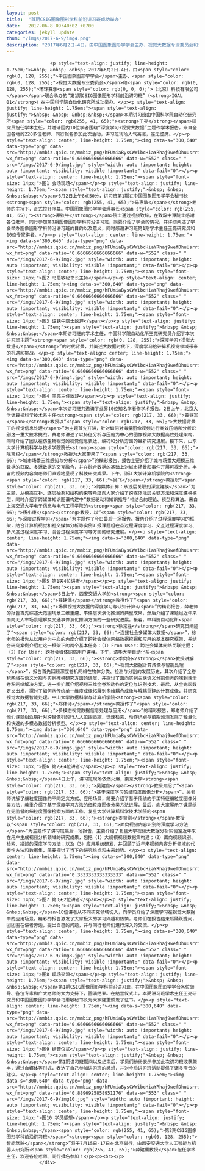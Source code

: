 ```yaml
---
layout: post
title:  "首期CSIG图像图形学科前沿讲习班成功举办"
date:   2017-06-8 09:40:02 +0700
categories: jekyll update
thum: "/imgs/2017-6-9/img4.png"
description: "2017年6月2日-4日，由中国图象图形学学会主办、视觉大数据专业委员会和环球赛乐（北京）科技有限公司联合承办的“第1期CSIG图像图形学科前沿讲习班”（IGAL 01）在中国科学院自动化研究所成功举办。本期讲习班由中国科学院自动化研究所王亮研究员担任学术主任，并邀请国内10位学者围绕“深度学习+视觉大数据”主题作学术报告。来自全国各地的220多位老师、同行报名参加此次活动，讲习班场场人气高涨，座无虚席。  6月2日上午8点50分，讲习班第1期在中国图象图形学学会秘书长马惠敏老师的主持下，正式拉开序幕。中国图象图形学学会理事长谭铁牛院士通过视频致辞，在致辞中谭院士感谢各位老师、同行参加第1期图像图形学科前沿讲习班，简要介绍了学会的情况。"
---
```

<div class="rich_media_content " id="js_content">
                    

                    

                    
                    
                    <p style="text-align: justify; line-height: 1.75em;">&nbsp; &nbsp; &nbsp; 2017年6月2日-4日，由<span style="color: rgb(0, 128, 255);">中国图象图形学学会</span>主办、<span style="color: rgb(0, 128, 255);">视觉大数据专业委员会</span>和<span style="color: rgb(0, 128, 255);">环球赛乐<span style="color: rgb(0, 0, 0);">（北京）科技有限公司</span></span>联合承办的“第1期CSIG图像图形学科前沿讲习班”（<strong>IGAL 01</strong>）在中国科学院自动化研究所成功举办。</p><p style="text-align: justify; line-height: 1.75em;"><span style="text-align: justify;">&nbsp; &nbsp; &nbsp;&nbsp;</span>本期讲习班由中国科学院自动化研究所<span style="color: rgb(255, 41, 65);"><strong>王亮</strong></span>研究员担任学术主任，并邀请国内10位学者围绕“深度学习+视觉大数据”主题作学术报告。来自全国各地的220多位老师、同行报名参加此次活动，讲习班场场人气高涨，座无虚席。</p><p style="text-align: center; line-height: 1.75em;"><img data-s="300,640" data-type="png" data-src="http://mmbiz.qpic.cn/mmbiz_png/hFUmiaBysCWWibcHiaYRhaj9wefDhuUsrriaJ3Zic2tCba24N4fQ2kI4WmxOwrRuv3LGsiag2u0iaP77BbN9SRryAVkyA/0?wx_fmt=png" data-ratio="0.6666666666666666" data-w="552" class=" " src="/imgs/2017-6-9/img1.jpg" style="width: auto !important; height: auto !important; visibility: visible !important;" data-fail="0"></p><p style="text-align: center; line-height: 1.75em;"><span style="font-size: 14px;">图1 会场现场</span></p><p style="text-align: justify; line-height: 1.75em;"><span style="text-align: justify;">&nbsp; &nbsp; &nbsp;&nbsp;</span>6月2日上午8点50分，讲习班第1期在中国图象图形学学会秘书长<strong><span style="color: rgb(255, 41, 65);">马惠敏</span></strong>老师的主持下，正式拉开序幕。中国图象图形学学会理事长<span style="color: rgb(255, 41, 65);"><strong>谭铁牛</strong></span>院士通过视频致辞，在致辞中谭院士感谢各位老师、同行参加第1期图像图形学科前沿讲习班，简要介绍了学会的情况，并详细阐述了学会举办图像图形学科前沿讲习班的目的以及意义，同时感谢讲习班第1期学术主任王亮研究员和10位专家讲者。</p><p style="text-align: center; line-height: 1.75em;"><img data-s="300,640" data-type="png" data-src="http://mmbiz.qpic.cn/mmbiz_png/hFUmiaBysCWWibcHiaYRhaj9wefDhuUsrriaeKgb9rlLEiaP8WKd7quEkntUsVh1hiabsMdxAIbADbZWMZQZYInS7hbw/0?wx_fmt=png" data-ratio="0.6666666666666666" data-w="552" class=" " src="/imgs/2017-6-9/img2.jpg" style="width: auto !important; height: auto !important; visibility: visible !important;" data-fail="0"></p><p style="text-align: center; line-height: 1.75em;"><span style="font-size: 14px;">图2 马惠敏秘书长主持</span></p><p style="text-align: center; line-height: 1.75em;"><img data-s="300,640" data-type="png" data-src="http://mmbiz.qpic.cn/mmbiz_png/hFUmiaBysCWWibcHiaYRhaj9wefDhuUsrriaVJEoKtb9zksXV7UbIAYiacVdk5c6XElz5AlqbxzOicnvLBkYPpELZV0A/0?wx_fmt=png" data-ratio="0.6666666666666666" data-w="552" class=" " src="/imgs/2017-6-9/img3.jpg" style="width: auto !important; height: auto !important; visibility: visible !important;" data-fail="0"></p><p style="text-align: center; line-height: 1.75em;"><span style="font-size: 14px;">图3 谭铁牛院士致辞</span></p><p style="text-align: justify; line-height: 1.75em;"><span style="text-align: justify;">&nbsp; &nbsp; &nbsp;&nbsp;</span>本期讲习班的学术主任，中国科学院自动化所王亮研究员介绍了本次讲习班主题“<strong><span style="color: rgb(0, 128, 255);">深度学习+视觉大数据</span></strong>”的时代背景，并阐述大数据时代下，深度学习给计算机视觉领域带来的机遇和挑战。</p><p style="text-align: center; line-height: 1.75em;"><img data-s="300,640" data-type="png" data-src="http://mmbiz.qpic.cn/mmbiz_png/hFUmiaBysCWWibcHiaYRhaj9wefDhuUsrria9RxLdzB1zKmdWFf6PL7rs0zrOria2zCX4SZYnRhuNkDGOrXltaKgHvw/0?wx_fmt=png" data-ratio="0.6666666666666666" data-w="552" class=" " src="/imgs/2017-6-9/img4.jpg" style="width: auto !important; height: auto !important; visibility: visible !important;" data-fail="0"></p><p style="text-align: center; line-height: 1.75em;"><span style="font-size: 14px;">图4 王亮主任致辞</span></p><p style="text-align: justify; line-height: 1.75em;"><span style="text-align: justify;">&nbsp; &nbsp; &nbsp;&nbsp;</span>本次讲习班共邀请了业界10位知名学者作学术报告。2日上午，北京大学计算机科学技术系主任<strong><span style="color: rgb(217, 33, 66);">黄铁军</span></strong>教授以“<span style="color: rgb(217, 33, 66);">大数据背景下的视觉信息处理</span>”为主题首先开讲，针对如何对海量图像视频进行高效压缩和分析识别这一重大技术挑战，黄老师讲述了以特征分析与压缩为中心的图像视频大数据高效处理架构，同时介绍了团队在仿生物视觉的视觉信息表达、编码和分析方面的最新研究进展。接下来，山东大学计算机科学与技术学院院长<strong><span style="color: rgb(217, 33, 66);">陈宝权</span></strong>教授为大家带来了“<span style="color: rgb(217, 33, 66);">城市场景三维感知与分析</span>”的精彩报告，报告主要介绍了城市场景大规模三维数据的获取、多源数据的交互融合，并在融合数据的基础上对城市场景和事件开展可视分析。丰富的视频内容向老师们直观地呈现了科技研究成果。下午，浙江大学计算机学院的<strong><span style="color: rgb(217, 33, 66);">吴飞</span></strong>教授以“<span style="color: rgb(217, 33, 66);">跨媒体计算：从浅层关联到深度建模</span>”为主题，从模态互补、逐层抽象和结构约束等角度向大家介绍了跨媒体浅层关联方法和深度建模模型，同时介绍了跨媒体知识图谱构建中“数据驱动和知识指导”相结合的理论、模型和算法。来自上海交通大学电子信息与电气工程学院的<strong><span style="color: rgb(217, 33, 66);">杨小康</span></strong>教授，以“<span style="color: rgb(217, 33, 66);">深度过程学习</span>”为主题作了今日最后一场报告。报告介绍了过程深度学习的框架，结合计算机视觉和社交媒体分析等实例汇报课题组在点过程深度学习、交互过程深度学习、多尺度过程深度学习、混合过程深度学习等方面的研究进展。</p><p style="text-align: center; line-height: 1.75em;"><img data-s="300,640" data-type="png" data-src="http://mmbiz.qpic.cn/mmbiz_png/hFUmiaBysCWWibcHiaYRhaj9wefDhuUsrriaerxe3E3vBucLaBgpldemicKouj7BQYMLbg89gvEBrIcuE9zuFsiaeRFg/0?wx_fmt=png" data-ratio="0.6666666666666666" data-w="552" class=" " src="/imgs/2017-6-9/img5.jpg" style="width: auto !important; height: auto !important; visibility: visible !important;" data-fail="0"></p><p style="text-align: center; line-height: 1.75em;"><span style="font-size: 14px;">图5 第1天4位讲者</span></p><p style="text-align: justify; line-height: 1.75em;"><span style="text-align: justify;">&nbsp; &nbsp; &nbsp;&nbsp;</span>3日上午，西安交通大学的<strong><span style="color: rgb(217, 33, 66);">薛建儒</span></strong>教授作了“<span style="color: rgb(217, 33, 66);">场景视觉大数据的深度学习与认知计算</span>”的精彩报告，薛老师的报告首先综述大范围场景三维重建、事件层次演化推演的典型成果，然后介绍了课题组近年来面向无人车场景理解及交通事件演化推演方面的一些研究进展。接着，中科院自动化所<span style="color: rgb(217, 33, 66);"><strong>徐常胜</strong></span>研究员阐述了“<span style="color: rgb(217, 33, 66);">连接社会多媒体大数据</span>”，徐老师的报告从以用户为中心的角度介绍了跨社会媒体网络数据挖掘和应用的基本研究框架，并结合研究案例介绍在这一框架下的两个基本任务：（1）From User：跨社会媒体网络关联挖掘；（2）For User: 跨社会媒体网络用户建模。下午，清华大学自动化系<span style="color: rgb(217, 33, 66);"><strong>季向阳</strong></span>教授讲解了“<span style="color: rgb(217, 33, 66);">视觉大数据计算成像与智能处理</span>”，报告首先回顾深度卷机网络在物体分类、检测与分割的发展历史，其次介绍了全卷积网络在语义分割与实例掩模研究方面的进展，并探讨了面向实例关联语义分割任务的端到端全卷积网络解决方案，进一步扩展介绍视频三维全卷积动作的定位与识别技术，最后，从全光函数定义出发，探讨了如何从传统单一维度成像拓展到多维耦合成像与解耦重建的计算成像，并研究视觉大数据智能处理。中山大学数据科学与计算机学院<strong><span style="color: rgb(217, 33, 66);">郑伟诗</span></strong>教授作了“<span style="color: rgb(217, 33, 66);">多模态视觉数据信息处理与应用</span>”的精彩报告，郑老师介绍了他们课题组近期针对跨摄像机的行人大范围追踪、快速检索、动作识别与前期预测发展了轻量化和快速的多模态数据分析模型。</p><p style="text-align: center; line-height: 1.75em;"><img data-s="300,640" data-type="png" data-src="http://mmbiz.qpic.cn/mmbiz_png/hFUmiaBysCWWibcHiaYRhaj9wefDhuUsrriaKgbZAgcDL7HZqicMJXBWtCnsLRESyibYI2m5ibSJQzWVkw0Fia7ibZ5FeIw/0?wx_fmt=png" data-ratio="0.6666666666666666" data-w="552" class=" " src="/imgs/2017-6-9/img6.jpg" style="width: auto !important; height: auto !important; visibility: visible !important;" data-fail="0"></p><p style="text-align: center; line-height: 1.75em;"><span style="font-size: 14px;">图6 第2天4位讲者</span></p><p style="text-align: justify; line-height: 1.75em;"><span style="text-align: justify;">&nbsp; &nbsp; &nbsp;&nbsp;</span>4日上午，讲习班现场依然火爆，南京大学<strong><span style="color: rgb(217, 33, 66);">吴建鑫</span></strong>教授介绍了“<span style="color: rgb(217, 33, 66);">基于深度学习的细粒度图像分析</span>”，吴老师讲解了细粒度图像的不同定义方式、应用场景，简要介绍了基于传统的手工特征细粒度图像分类方法，着重介绍了基于深度学习方法的细粒度图像分类方法进展，最后，向大家展示了课题组在无监督的细粒度图像检索方面的工作。复旦大学计算机科学技术学院的<span style="color: rgb(217, 33, 66);"><strong>姜育刚</strong></span>教授以“<span style="color: rgb(217, 33, 66);">面向视频内容识别的深度学习方法</span>”为主题作了讲习班最后一场报告，主要介绍了复旦大学视频大数据分析实验室近年来在用户生成视频分析领域的研究成果，包括（1）大规模视频数据集构建；（2）面向视频识别、检索、描述的深度学习方法；以及（3）应用系统研发，并回顾了近年来视频内容分析领域的代表性方法和数据集，简要探讨了当下的研究热点和未来趋势。</p><p style="text-align: center; line-height: 1.75em;"><img data-s="300,640" data-type="png" data-src="http://mmbiz.qpic.cn/mmbiz_png/hFUmiaBysCWWibcHiaYRhaj9wefDhuUsrriaOCJOLZB5wb0PcTibYUpIot28Kr2icOiasLUOkFLaW1PIqwkz3FqHDaMiaQ/0?wx_fmt=png" data-ratio="0.3333333333333333" data-w="552" class=" " src="/imgs/2017-6-9/img7.jpg" style="width: auto !important; height: auto !important; visibility: visible !important;" data-fail="0"></p><p style="text-align: center; line-height: 1.75em;"><span style="font-size: 14px;">图7 第3天2位讲者</span></p><p style="text-align: justify; line-height: 1.75em;"><span style="text-align: justify;">&nbsp; &nbsp; &nbsp;&nbsp;</span>10位讲者从不同研究领域切入，向学员介绍了深度学习在视觉大数据中的应用场景。精彩的报告激发了大家极大的学习兴趣和热情，老师们在报告结束后踊跃提问，团团围在讲者旁边，提出自己的问题，并与同行老师们进行深入的交流。</p><p style="text-align: center; line-height: 1.75em;"><img data-s="300,640" data-type="png" data-src="http://mmbiz.qpic.cn/mmbiz_png/hFUmiaBysCWWibcHiaYRhaj9wefDhuUsrriak960XGdRias3ibibFY7vgAX9s0Gh9BWLkKF6m3GW1iacWwF6zjpFibrHb1Q/0?wx_fmt=png" data-ratio="0.6666666666666666" data-w="552" class=" " src="/imgs/2017-6-9/img8.jpg" style="width: auto !important; height: auto !important; visibility: visible !important;" data-fail="0"></p><p style="text-align: center; line-height: 1.75em;"><span style="font-size: 14px;">图8 现场交流</span></p><p style="text-align: justify; line-height: 1.75em;"><span style="text-align: justify;">&nbsp; &nbsp; &nbsp;&nbsp;</span>第1期CSIG图像图形学科前沿讲习班，在中国图象图形学学会各位领导、各位专家和广大老师的大力支持下，圆满结束。在结营仪式上，本期讲习班学术主任王亮研究员和中国图象图形学学会马惠敏秘书长为大家隆重颁发了证书。</p><p style="text-align: center; line-height: 1.75em;"><img data-s="300,640" data-type="png" data-src="http://mmbiz.qpic.cn/mmbiz_png/hFUmiaBysCWWibcHiaYRhaj9wefDhuUsrriaxqy0DML0upa95B2FQicGj6J65oRbUGaauo1WIhg4plk9aNdQ4tjeDFg/0?wx_fmt=png" data-ratio="0.6666666666666666" data-w="552" class=" " src="/imgs/2017-6-9/img9.jpg" style="width: auto !important; height: auto !important; visibility: visible !important;" data-fail="0"></p><p style="text-align: center; line-height: 1.75em;"><span style="font-size: 14px;">图9 结营仪式</span></p><p style="text-align: justify; line-height: 1.75em;"><span style="text-align: justify;">&nbsp; &nbsp; &nbsp;&nbsp;</span>第1期讲习班期间以及结束后，学员们纷纷表示参加此次讲习班收获颇丰，通过自媒体等形式，表达了自己参加讲习班的感想，并对今后讲习班活动提供了诸多宝贵的建议。</p><p style="text-align: center; line-height: 1.75em;"><img data-s="300,640" data-type="png" data-src="http://mmbiz.qpic.cn/mmbiz_png/hFUmiaBysCWWibcHiaYRhaj9wefDhuUsrria64UNkQnPwZvR3OA0abldhRfSgxJibwrSUtOIzK8LHwibjjroUHQqScCA/0?wx_fmt=png" data-ratio="0.8896925858951176" data-w="553" class=" " src="/imgs/2017-6-9/img10.jpg" style="width: auto !important; height: auto !important; visibility: visible !important;" data-fail="0"></p><p style="text-align: center; line-height: 1.75em;"><span style="font-size: 14px;">图10 学员感想</span></p><p style="text-align: justify; line-height: 1.75em;"><span style="text-align: justify;">&nbsp; &nbsp; &nbsp;&nbsp;</span><span style="color: rgb(255, 41, 65);">第2期CSIG图像图形学科前沿讲习班</span>“<strong><span style="color: rgb(0, 128, 255);">智能驾驶</span></strong>”将于7月15日-17日在北京举行，由西安交通大学人工智能与机器人研究所<span style="color: rgb(255, 41, 65);">薛建儒教授</span>担任学术主任，欢迎各位老师、同行报名参加！</p><p><br></p>
                </div>
